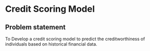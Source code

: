# Credit Scoring Model 

## Problem statement

To Develop a credit scoring model to predict the creditworthiness of individuals based on historical financial data. 
